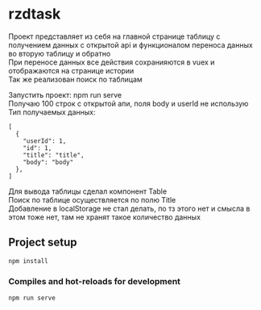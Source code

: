 # rzdtask

Проект представляет из себя на главной странице таблицу с получением данных с открытой api и функционалом переноса данных во вторую таблицу и обратно
<br>
При переносе данных все действия сохранияются в vuex и отображаются на странице истории
<br>
Так же реализован поиск по таблицам

Запустить проект: npm run serve
<br>
Получаю 100 строк с открытой апи, поля body и userId не использую
<br>
Тип получаемых данных:
```
[
  {
    "userId": 1,
    "id": 1,
    "title": "title",
    "body": "body"
  },
]
```
Для вывода таблицы сделал компонент Table
<br>
Поиск по таблице осуществляется по полю Title
<br>
Добавление в localStorage не стал делать, по тз этого нет
и смысла в этом тоже нет, там не хранят такое количество данных

## Project setup
```
npm install
```

### Compiles and hot-reloads for development
```
npm run serve
```
